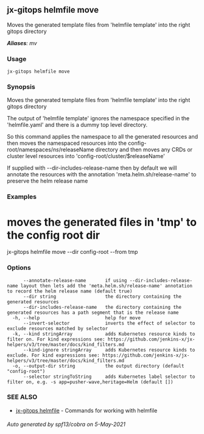 ## jx-gitops helmfile move

Moves the generated template files from 'helmfile template' into the right gitops directory

***Aliases**: mv*

### Usage

```
jx-gitops helmfile move
```

### Synopsis

Moves the generated template files from 'helmfile template' into the right gitops directory
  
The output of 'helmfile template' ignores the namespace specified in the 'helmfile.yaml' and there is a dummy top level directory. 

So this command applies the namespace to all the generated resources and then moves the namespaced resources into the config-root/namespaces/$ns/$releaseName directory and then moves any CRDs or cluster level resources into 'config-root/cluster/$releaseName' 

If supplied with --dir-includes-release-name then by default we will annotate the resources with the annotation 'meta.helm.sh/release-name' to preserve the helm release name

### Examples

  # moves the generated files in 'tmp' to the config root dir
  jx-gitops helmfile move --dir config-root --from tmp

### Options

```
      --annotate-release-name       if using --dir-includes-release-name layout then lets add the 'meta.helm.sh/release-name' annotation to record the helm release name (default true)
      --dir string                  the directory containing the generated resources
      --dir-includes-release-name   the directory containing the generated resources has a path segment that is the release name
  -h, --help                        help for move
      --invert-selector             inverts the effect of selector to exclude resources matched by selector
  -k, --kind stringArray            adds Kubernetes resource kinds to filter on. For kind expressions see: https://github.com/jenkins-x/jx-helpers/v3/tree/master/docs/kind_filters.md
      --kind-ignore stringArray     adds Kubernetes resource kinds to exclude. For kind expressions see: https://github.com/jenkins-x/jx-helpers/v3/tree/master/docs/kind_filters.md
  -o, --output-dir string           the output directory (default "config-root")
      --selector stringToString     adds Kubernetes label selector to filter on, e.g. -s app=pusher-wave,heritage=Helm (default [])
```

### SEE ALSO

* [jx-gitops helmfile](jx-gitops_helmfile.md)	 - Commands for working with helmfile

###### Auto generated by spf13/cobra on 5-May-2021
